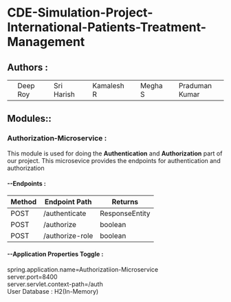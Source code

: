 # CDE-Simulation-Project-International-Patients-Treatment-Management

## Authors :

<table>
  <tr>
      <td>
        <a href="https://github.com/DRoy7"><td>Deep Roy</td></a>
        </td>
      <td>
        <a href="https://github.com/sriharish252"><td>Sri Harish</td></a>
        </td>
      <td>
        <a href="https://github.com/Kamalesh8"><td>Kamalesh R</td></a>
        </td>
      <td>
        <a href="https://github.com/Megha0699"><td>Megha S</td></a>
        </td>
      <td>
        <a href="https://github.com/greninja199"><td>Praduman Kumar</td></a>
        </td>
    </tr>
</table>

## Modules::

### Authorization-Microservice :
This module is used for doing the **Authentication** and **Authorization** part of our project. 
This microsevice provides the endpoints for authentication and authorization

#### --Endpoints : 
<table>
    <thead>
        <th>Method</th>
        <th>Endpoint Path</th>
        <th>Returns</th>
    </thead>
    <tbody>
        <tr>
            <td>POST</td>
            <td>/authenticate</td>
            <td>ResponseEntity</td>
        </tr>
        <tr>
            <td>POST</td>
            <td>/authorize</td>
            <td>boolean</td>
        </tr>
        <tr>
            <td>POST</td>
            <td>/authorize-role</td>
            <td>boolean</td>
        </tr>
    </tbody>
</table>

#### --Application Properties Toggle : <br/>
spring.application.name=Authorizatiion-Microservice<br/>
server.port=8400<br/>
server.servlet.context-path=/auth<br/>
User Database : H2(In-Memory)<br/>

